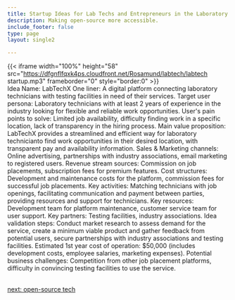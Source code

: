 ```yaml
---
title: Startup Ideas for Lab Techs and Entrepreneurs in the Laboratory Testing  Industry
description: Making open-source more accessible.
include_footer: false
type: page
layout: single2

---
```


{{< iframe width="100%" height="58" src="https://dfgnflfqxk4ps.cloudfront.net/Rosamund/labtech/labtech startup.mp3" frameborder="0" style="border:0" >}}<br>
Idea Name: LabTechX
One liner: A digital platform connecting laboratory technicians with testing facilities in need of their services.
Target user persona: Laboratory technicians with at least 2 years of experience in the industry looking for flexible and reliable work opportunities.
User's pain points to solve: Limited job availability, difficulty finding work in a specific location, lack of transparency in the hiring process.
Main value proposition: LabTechX provides a streamlined and efficient way for laboratory technicianto find work opportunities in their desired location, with transparent pay and availability information.
Sales & Marketing channels: Online advertising, partnerships with industry associations, email marketing to registered users.
Revenue stream sources: Commission on job placements, subscription fees for premium features.
Cost structures: Development and maintenance costs for the platform, commission fees for successful job placements.
Key activities: Matching technicians with job openings, facilitating communication and payment between parties, providing resources and support for technicians.
Key resources: Development team for platform maintenance, customer service team for user support.
Key partners: Testing facilities, industry associations.
Idea validation steps: Conduct market research to assess demand for the service, create a minimum viable product and gather feedback from potential users, secure partnerships with industry associations and testing facilities.
Estimated 1st year cost of operation: $50,000 (includes development costs, employee salaries, marketing expenses).
Potential business challenges: Competition from other job placement platforms, difficulty in convincing testing facilities to use the service.

<br>
<a href="https://workdojos.com/labtech/tech">next: open-source tech</a>
</p>